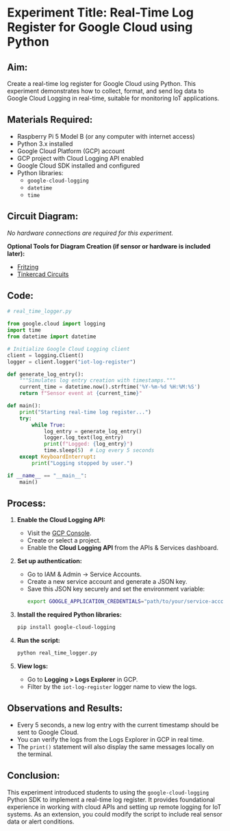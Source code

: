 # Experiment Title: Real-Time Log Register for Google Cloud using Python

## Aim:
Create a real-time log register for Google Cloud using Python. This experiment demonstrates how to collect, format, and send log data to Google Cloud Logging in real-time, suitable for monitoring IoT applications.

## Materials Required:

- Raspberry Pi 5 Model B (or any computer with internet access)
- Python 3.x installed
- Google Cloud Platform (GCP) account
- GCP project with Cloud Logging API enabled
- Google Cloud SDK installed and configured
- Python libraries:
  - `google-cloud-logging`
  - `datetime`
  - `time`

## Circuit Diagram:

*No hardware connections are required for this experiment.*

**Optional Tools for Diagram Creation (if sensor or hardware is included later):**
- [Fritzing](https://fritzing.org)
- [Tinkercad Circuits](https://www.tinkercad.com/circuits)

## Code:

```python
# real_time_logger.py

from google.cloud import logging
import time
from datetime import datetime

# Initialize Google Cloud Logging client
client = logging.Client()
logger = client.logger("iot-log-register")

def generate_log_entry():
    """Simulates log entry creation with timestamps."""
    current_time = datetime.now().strftime('%Y-%m-%d %H:%M:%S')
    return f"Sensor event at {current_time}"

def main():
    print("Starting real-time log register...")
    try:
        while True:
            log_entry = generate_log_entry()
            logger.log_text(log_entry)
            print(f"Logged: {log_entry}")
            time.sleep(5)  # Log every 5 seconds
    except KeyboardInterrupt:
        print("Logging stopped by user.")

if __name__ == "__main__":
    main()
```

## Process:

1. **Enable the Cloud Logging API:**
   - Visit the [GCP Console](https://console.cloud.google.com/).
   - Create or select a project.
   - Enable the **Cloud Logging API** from the APIs & Services dashboard.

2. **Set up authentication:**
   - Go to IAM & Admin → Service Accounts.
   - Create a new service account and generate a JSON key.
   - Save this JSON key securely and set the environment variable:
     ```bash
     export GOOGLE_APPLICATION_CREDENTIALS="path/to/your/service-account.json"
     ```

3. **Install the required Python libraries:**
   ```bash
   pip install google-cloud-logging
   ```

4. **Run the script:**
   ```bash
   python real_time_logger.py
   ```

5. **View logs:**
   - Go to **Logging > Logs Explorer** in GCP.
   - Filter by the `iot-log-register` logger name to view the logs.

## Observations and Results:

- Every 5 seconds, a new log entry with the current timestamp should be sent to Google Cloud.
- You can verify the logs from the Logs Explorer in GCP in real time.
- The `print()` statement will also display the same messages locally on the terminal.

## Conclusion:

This experiment introduced students to using the `google-cloud-logging` Python SDK to implement a real-time log register. It provides foundational experience in working with cloud APIs and setting up remote logging for IoT systems. As an extension, you could modify the script to include real sensor data or alert conditions.
